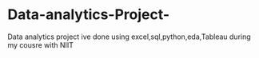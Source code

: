 # Data-analytics-Project-
Data analytics project ive done using excel,sql,python,eda,Tableau during my cousre with NIIT
